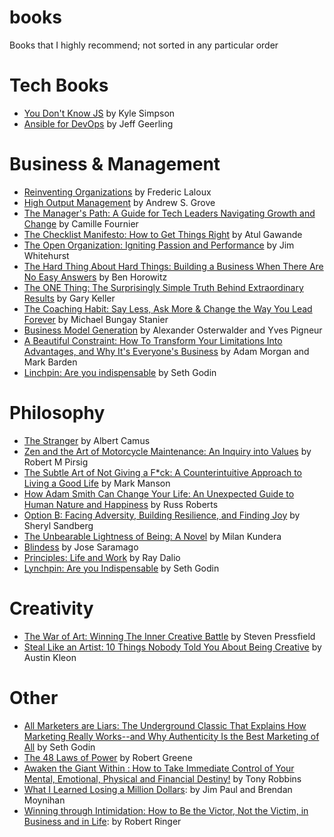 # books
Books that I highly recommend; not sorted in any particular order

# Tech Books
- [You Don't Know JS][5] by Kyle Simpson
- [Ansible for DevOps][6] by Jeff Geerling

# Business & Management
- [Reinventing Organizations][0] by Frederic Laloux 
- [High Output Management][1] by Andrew S. Grove
- [The Manager's Path: A Guide for Tech Leaders Navigating Growth and Change][2] by Camille Fournier
- [The Checklist Manifesto: How to Get Things Right][3] by Atul Gawande
- [The Open Organization: Igniting Passion and Performance][16] by Jim Whitehurst
- [The Hard Thing About Hard Things: Building a Business When There Are No Easy Answers][20] by Ben Horowitz
- [The ONE Thing: The Surprisingly Simple Truth Behind Extraordinary Results][21] by Gary Keller
- [The Coaching Habit: Say Less, Ask More & Change the Way You Lead Forever][23] by Michael Bungay Stanier
- [Business Model Generation][26] by Alexander Osterwalder and Yves Pigneur
- [A Beautiful Constraint: How To Transform Your Limitations Into Advantages, and Why It's Everyone's Business][28] by Adam Morgan and Mark Barden
- [Linchpin: Are you indispensable][27] by Seth Godin

# Philosophy
- [The Stranger][4] by Albert Camus
- [Zen and the Art of Motorcycle Maintenance: An Inquiry into Values][13] by Robert M Pirsig
- [The Subtle Art of Not Giving a F*ck: A Counterintuitive Approach to Living a Good Life][11] by Mark Manson
- [How Adam Smith Can Change Your Life: An Unexpected Guide to Human Nature and Happiness][12] by Russ Roberts
- [Option B: Facing Adversity, Building Resilience, and Finding Joy][15] by Sheryl Sandberg
- [The Unbearable Lightness of Being: A Novel][18] by Milan Kundera
- [Blindess][19] by Jose Saramago
- [Principles: Life and Work][22] by Ray Dalio
- [Lynchpin: Are you Indispensable][27] by Seth Godin

# Creativity
- [The War of Art: Winning The Inner Creative Battle][24] by Steven Pressfield
- [Steal Like an Artist: 10 Things Nobody Told You About Being Creative][25] by Austin Kleon

# Other
- [All Marketers are Liars: The Underground Classic That Explains How Marketing Really Works--and Why Authenticity Is the Best Marketing of All][7] by Seth Godin
- [The 48 Laws of Power][8] by Robert Greene
- [Awaken the Giant Within : How to Take Immediate Control of Your Mental, Emotional, Physical and Financial Destiny!][10] by Tony Robbins
- [What I Learned Losing a Million Dollars][14]: by Jim Paul and Brendan Moynihan
- [Winning through Intimidation: How to Be the Victor, Not the Victim, in Business and in Life][17]: by Robert Ringer

[0]:https://smile.amazon.com/Reinventing-Organizations-Frederic-Laloux/dp/2960133501
[1]:https://smile.amazon.com/High-Output-Management-Andrew-Grove/dp/0679762884
[2]:https://smile.amazon.com/Managers-Path-Leaders-Navigating-Growth/dp/1491973897
[3]:https://smile.amazon.com/Checklist-Manifesto-How-Things-Right/dp/0805091742
[4]:https://smile.amazon.com/Stranger-Albert-Camus/dp/0679720200/
[5]:https://smile.amazon.com/You-Dont-Know-Js-Book/dp/B01AY9P0P6/
[6]:https://www.ansiblefordevops.com/
[7]:https://smile.amazon.com/gp/product/1591845335/
[8]:https://smile.amazon.com/48-Laws-Power-Robert-Greene/dp/0140280197
[9]:https://smile.amazon.com/Game-Neil-Strauss/dp/0062312979
[10]:https://smile.amazon.com/Awaken-Giant-Within-Immediate-Emotional/dp/0671791540
[11]:https://smile.amazon.com/Subtle-Art-Not-Giving-Counterintuitive/dp/0062457713
[12]:https://smile.amazon.com/Adam-Smith-Change-Your-Life/dp/1591847958
[13]:https://smile.amazon.com/Zen-Art-Motorcycle-Maintenance-Inquiry/dp/0060589469
[14]:https://smile.amazon.com/Learned-Million-Columbia-Business-Publishing/dp/0231164688
[15]:https://smile.amazon.com/Option-Adversity-Building-Resilience-Finding/dp/1524732680
[16]:https://smile.amazon.com/Open-Organization-Igniting-Passion-Performance/dp/1625275277/
[17]:https://smile.amazon.com/Winning-through-Intimidation-Victor-Business/dp/1626361142
[18]:https://smile.amazon.com/Unbearable-Lightness-Being-Perennial-Classics/dp/0061148520
[19]:https://smile.amazon.com/Blindness-Harvest-Book-Jose-Saramago/dp/0156007754
[20]:https://smile.amazon.com/Hard-Thing-About-Things-Building/dp/0062273205
[21]:https://www.amazon.com/ONE-Thing-Surprisingly-Extraordinary-Results-ebook/dp/B00C1BHQXK
[22]:https://smile.amazon.com/Principles-Life-Work-Ray-Dalio-ebook/dp/B071CTK28D
[23]:https://boxofcrayons.com/the-coaching-habit-book/
[24]:https://www.amazon.com/War-Art-Winning-Creative-Battle/dp/1501260626
[25]:https://www.amazon.com/Steal-Like-Artist-Things-Creative/dp/0761169253
[26]:https://www.strategyzer.com/books/business-model-generation
[27]:https://www.amazon.com/Linchpin-Are-Indispensable-Seth-Godin/dp/1591844096
[28]:https://www.amazon.com/Beautiful-Constraint-Transform-Limitations-Advantages-ebook/dp/B00QL30Q90
